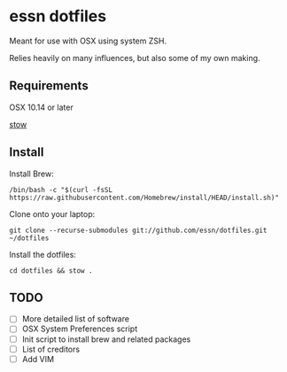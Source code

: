 essn dotfiles
===================

Meant for use with OSX using system ZSH.

Relies heavily on many influences, but also some of my own making.

Requirements
------------

OSX 10.14 or later

[stow](https://www.gnu.org/software/stow/)

Install
-------

Install Brew:

    /bin/bash -c "$(curl -fsSL https://raw.githubusercontent.com/Homebrew/install/HEAD/install.sh)"

Clone onto your laptop:

    git clone --recurse-submodules git://github.com/essn/dotfiles.git ~/dotfiles

Install the dotfiles:

    cd dotfiles && stow .

TODO
------

- [ ] More detailed list of software
- [ ] OSX System Preferences script
- [ ] Init script to install brew and related packages
- [ ] List of creditors
- [ ] Add VIM
